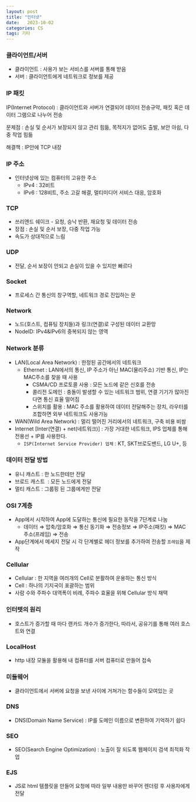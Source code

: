```yaml
---
layout: post
title: "인터넷"
date:   2023-10-02
categories: CS
tags: 기타
---
```



### 클라이언트/서버

- 클라이언트 : 사용가 보는 서비스를 서버를 통해 받음
- 서버 : 클라이언트에게 네트워크로 정보를 제공

### IP 패킷

IP(Internet Protocol) : 클라이언트와 서버가 연결되어 데이터 전송규약, 패킷 혹은 데이터 그램으로 나누어 전송

문제점 : 손실 및 순서가 보장되지 않고 관리 힘듦, 목적지가 없어도 출발, 보안 아쉽, 다중 작업 힘듦

해결책 : IP안에 TCP 내장

### IP 주소

- 인터넷상에 있는 컴퓨터의 고유한 주소
    - IPv4 : 32비트
    - IPv6 : 128비트, 주소 고갈 해결, 멀티미디어 서비스 대응, 암호화

### TCP

- 쓰리엔드 쉐이크 - 요청, 승낙 반환, 재요청 및 데이터 전송
- 장점 : 손실 및 순서 보장, 다중 작업 가능
- 속도가 상대적으로 느림

### UDP

- 전달, 순서 보장이 안되고 손실이 있을 수 있지만 빠르다

### Socket

- 프로세스 간 통신의 창구역할, 네트워크 경로 진입하는 문

### Network

- 노드(호스트, 컴퓨팅 장치들)과 링크(연결)로 구성된 데이터 교환망
- NodeID: IPv4&IPv6의 중복되지 않는 영역

### Network 분류

- LAN(Local Area Network) : 한정된 공간에서의 네트워크
    - Ethernet : LAN에서의 통신, IP 주소가 아닌 MAC(물리주소) 기반 통신, IP는 MAC주소를 찾을 때 사용
        - CSMA/CD 프로토콜 사용 : 모든 노드에 같은 신호를 전송
        - 콜리전 도메인 : 충돌이 발생할 수 있는 네트워크 범위, 연결 기기가 많아진다면 통신 효율 떨어짐
        - 스위치를 활용 : MAC 주소를 활용하여 데이터 전달해주는 장치, 라우터를 조합하면 외부 네트워크도 사용가능
- WAN(Wild Area Network) : 멀리 떨어진 거리에서의 네트워크, 구축 비용 비쌈
- Internet [Inter(연결) + net(네트워크)] : 가장 거대한 네트워크, IPS 업체를 통해 전용선 + IP를 사용한다.
    - `ISP(Internet Service Provider) 업체` : KT, SKT브로도밴드, LG U+, 등

### 데이터 전달 방법

- 유니 캐스트 : 한 노드한테만 전달
- 브로드 캐스트  : 모든 노드에게 전달
- 멀티 캐스트 : 그룹핑 된 그룹에게만 전달

### OSI 7계층

- App에서 시작하여 App에 도달하는 통신에 필요한 동작을 7단계로 나눔
    - 데이터 ⇒ 압축/암호화 ⇒ 통신 동기화 ⇒ 전송정보 ⇒ IP주소(패킷) ⇒ MAC 주소(프레임) ⇒ 전송
- App단계에서 메세지 전달 시 각 단계별로 헤더 정보를 추가하여 전송할 `프레임`을 제작

### Cellular

- Cellular : 한 지역을 여러개의 Cell로 분활하여 운용하는 통신 방식
- Cell : 하나의 기지국이 포괄하는 범위
- 사람 수와 주파수 대역폭이 비례, 주파수 효율을 위해 Cellular 방식 채택

### 인터텟의 원리

- 호스트가 증가할 때 마다 랜카드 개수가 증가한다, 따라서, 공유기를 통해 여러 호스트와 연결

### LocalHost

- http 내장 모듈을 활용해 내 컴퓨터를 서버 컴퓨터로 만들어 접속

### 미들웨어

- 클라이언트에서 서버에 요청을 보낸 사이에 거쳐가는 함수들이 모여있는 곳

### DNS

- DNS(Domain Name Service) : IP를 도메인 이름으로 변환하여 기억하기 쉽다

### SEO

- SEO(Search Engine Optimization) : 노출이 잘 되도록 웹페이지 검색 최적화 작업

### EJS

- JS로 html 템플릿을 만들어 요청에 따라 일부 내용만 바꾸어 렌더링 후 사용자에게 전달